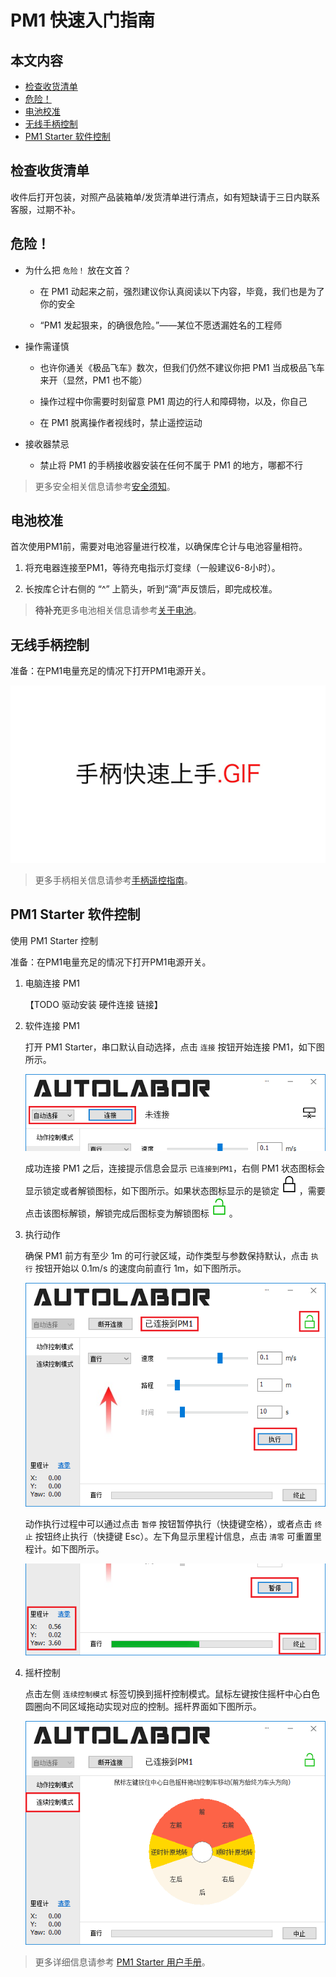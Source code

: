 ﻿# PM1 快速入门指南

## 本文内容

* <a href="#检查收货清单">检查收货清单</a>
* <a href="#危险！">危险！</a>
* <a href="#电池校准">电池校准</a>
* <a href="#无线手柄控制">无线手柄控制</a>
* <a href="#PM1 Starter 软件控制">PM1 Starter 软件控制</a>

<a name="检查收货清单"></a>

## 检查收货清单

收件后打开包装，对照产品装箱单/发货清单进行清点，如有短缺请于三日内联系客服，过期不补。


<a name="危险！"></a>

## 危险！

* 为什么把 `危险！` 放在文首？
  
  * 在 PM1 动起来之前，强烈建议你认真阅读以下内容，毕竟，我们也是为了你的安全

  * “PM1 发起狠来，的确很危险。”——某位不愿透漏姓名的工程师

* 操作需谨慎

  * 也许你通关《极品飞车》数次，但我们仍然不建议你把 PM1 当成极品飞车来开（显然，PM1 也不能）
  
  * 操作过程中你需要时刻留意 PM1 周边的行人和障碍物，以及，你自己
  
  * 在 PM1 脱离操作者视线时，禁止遥控运动

* 接收器禁忌

  * 禁止将 PM1 的手柄接收器安装在任何不属于 PM1 的地方，哪都不行
    
> 更多安全相关信息请参考[安全须知](../introduction/notice)。

<a name="电池校准"></a>

## 电池校准

首次使用PM1前，需要对电池容量进行校准，以确保库仑计与电池容量相符。

1. 将充电器连接至PM1，等待充电指示灯变绿（一般建议6-8小时）。

2. 长按库仑计右侧的 “^” 上箭头，听到“滴”声反馈后，即完成校准。

> **待补充**更多电池相关信息请参考[关于电池](../)。

<a name="无线手柄控制"></a>

## 无线手柄控制

准备：在PM1电量充足的情况下打开PM1电源开关。

![](imgs/gamepad_quick_start.gif)

> 更多手柄相关信息请参考[手柄遥控指南](../user-guide/using-gamepad/doc)。

<a name="PM1 Starter 软件控制"></a>

## PM1 Starter 软件控制

使用 PM1 Starter 控制

准备：在PM1电量充足的情况下打开PM1电源开关。

1. 电脑连接 PM1
   
   【TODO 驱动安装 硬件连接 链接】

2. 软件连接 PM1

   打开 PM1 Starter，串口默认自动选择，点击 `连接` 按钮开始连接 PM1，如下图所示。

   ![](imgs/connect.png)

   成功连接 PM1 之后，连接提示信息会显示 `已连接到PM1`，右侧 PM1 状态图标会显示锁定或者解锁图标，如下图所示。如果状态图标显示的是锁定![](imgs/state_lock.png)，需要点击该图标解锁，解锁完成后图标变为解锁图标![](imgs/state_unlock.png)。

3. 执行动作

   确保 PM1 前方有至少 1m 的可行驶区域，动作类型与参数保持默认，点击 `执行` 按钮开始以 0.1m/s 的速度向前直行 1m，如下图所示。

   ![](imgs/connected_execute.png)

   动作执行过程中可以通过点击 `暂停` 按钮暂停执行（快捷键空格），或者点击 `终止` 按钮终止执行（快捷键 Esc）。左下角显示里程计信息，点击 `清零` 可重置里程计。如下图所示。

   ![](imgs/executing.png)

4. 摇杆控制

   点击左侧 `连续控制模式` 标签切换到摇杆控制模式。鼠标左键按住摇杆中心白色圆圈向不同区域拖动实现对应的控制。摇杆界面如下图所示。

   ![](imgs/joystick.png)

> 更多详细信息请参考 [PM1 Starter 用户手册](../user-guide/using-pm1-starter/doc)。

